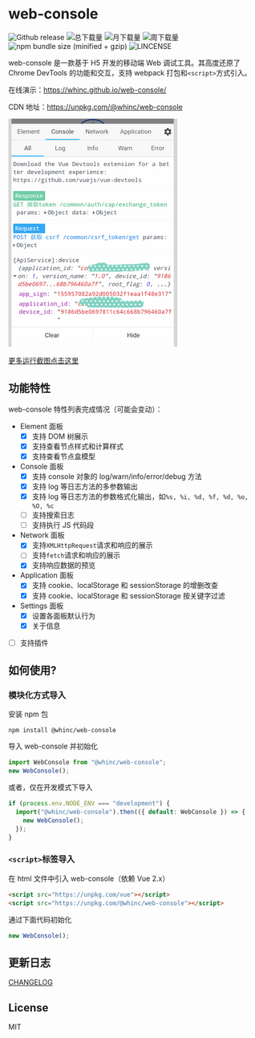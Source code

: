 # web-console

![Github release](https://img.shields.io/npm/v/@whinc/web-console.svg)
![总下载量](https://img.shields.io/npm/dt/@whinc/web-console.svg)
![月下载量](https://img.shields.io/npm/dm/@whinc/web-console.svg)
![周下载量](https://img.shields.io/npm/dw/@whinc/web-console.svg)
![npm bundle size (minified + gzip)](https://img.shields.io/bundlephobia/minzip/@whinc/web-console.svg)
![LINCENSE](https://img.shields.io/github/license/mashape/apistatus.svg)

web-console 是一款基于 H5 开发的移动端 Web 调试工具。其高度还原了 Chrome DevTools 的功能和交互，支持 webpack 打包和`<script>`方式引入。

在线演示：<https://whinc.github.io/web-console/>

CDN 地址：<https://unpkg.com/@whinc/web-console>

![snapshot](./docs/snapshot.png)

[更多运行截图点击这里](https://github.com/whinc/web-console/blob/master/docs/snapshot.md)

## 功能特性

web-console 特性列表完成情况（可能会变动）：

- Element 面板
  - [x] 支持 DOM 树展示
  - [x] 支持查看节点样式和计算样式
  - [x] 支持查看节点盒模型
- Console 面板
  - [x] 支持 console 对象的 log/warn/info/error/debug 方法
  - [x] 支持 log 等日志方法的多参数输出
  - [x] 支持 log 等日志方法的参数格式化输出，如`%s, %i, %d, %f, %d, %o, %O, %c`
  - [ ] 支持搜索日志
  - [ ] 支持执行 JS 代码段
- Network 面板
  - [x] 支持`XMLHttpRequest`请求和响应的展示
  - [ ] 支持`fetch`请求和响应的展示
  - [x] 支持响应数据的预览
- Application 面板
  - [x] 支持 cookie、localStorage 和 sessionStorage 的增删改查
  - [x] 支持 cookie、localStorage 和 sessionStorage 按关键字过滤
- Settings 面板
  - [x] 设置各面板默认行为
  - [x] 关于信息
- [ ] 支持插件


## 如何使用?

### 模块化方式导入

安装 npm 包

```
npm install @whinc/web-console
```

导入 web-console 并初始化

```js
import WebConsole from "@whinc/web-console";
new WebConsole();
```

或者，仅在开发模式下导入

```js
if (process.env.NODE_ENV === "development") {
  import("@whinc/web-console").then(({ default: WebConsole }) => {
    new WebConsole();
  });
}
```

### `<script>`标签导入

在 html 文件中引入 web-console（依赖 Vue 2.x）

```html
<script src="https://unpkg.com/vue"></script>
<script src="https://unpkg.com/@whinc/web-console"></script>
```

通过下面代码初始化

```js
new WebConsole();
```

## 更新日志

[CHANGELOG](CHANGELOG.md)

## License

MIT
